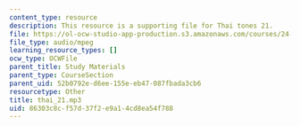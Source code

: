 ```yaml
---
content_type: resource
description: This resource is a supporting file for Thai tones 21.
file: https://ol-ocw-studio-app-production.s3.amazonaws.com/courses/24-901-language-and-its-structure-i-phonology-fall-2010/86303c8cf57d37f2e9a14cd8ea54f788_thai_21.mp3
file_type: audio/mpeg
learning_resource_types: []
ocw_type: OCWFile
parent_title: Study Materials
parent_type: CourseSection
parent_uid: 52b0792e-d6ee-155e-eb47-087fbada3cb6
resourcetype: Other
title: thai_21.mp3
uid: 86303c8c-f57d-37f2-e9a1-4cd8ea54f788
---
```

